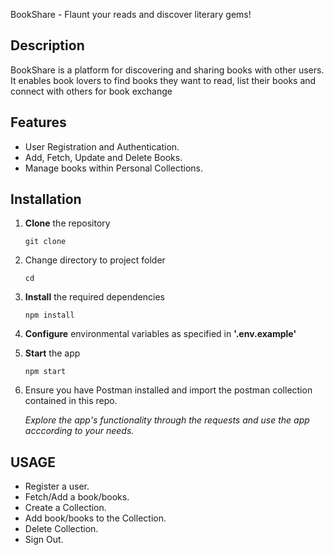 BookShare - Flaunt your reads and discover literary gems!

## Description
BookShare is a platform for discovering and sharing books with other users. It enables book lovers to find books they want to read, list their books and connect with others for book exchange

## Features
- User Registration and Authentication.
- Add, Fetch, Update and Delete Books.
- Manage books within Personal Collections.

## Installation

1. **Clone** the repository

    `git clone `

2. Change directory to project folder

    `cd `

3. **Install** the required dependencies

    `npm install`

4. **Configure** environmental variables as specified in **'.env.example'**

5. **Start** the app

    `npm start`

6. Ensure you have Postman installed and import the postman collection contained in this repo.

    *Explore the app's functionality through the requests and use the app acccording to your needs.*

## USAGE

- Register a user.
- Fetch/Add a book/books.
- Create a Collection.
- Add book/books to the Collection.
- Delete Collection.
- Sign Out.